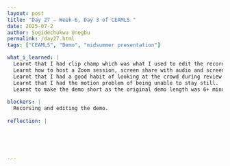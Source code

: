 ```yaml
---
layout: post
title: "Day 27 – Week-6, Day 3 of CEAMLS "
date: 2025-07-2
author: Sogidechukwu Unegbu
permalink: /day27.html
tags: ["CEAMLS", "Demo", "midsummer presentation"]

what_i_learned: |  
  Learnt that I had clip champ which was what I used to edit the recording of the demo that I made.
  Learnt how to host a Zoom session, screen share with audio and screen recording
  Learnt that I had a good habit of looking at the crowd during review with mentors and Highschool teacher.
  Learnt that I had the motion problem of being unable to stay still.
  Learnt to make the demo short as the original demo length was 6+ minutes and when I did make it shorter (approximately 4 mins. I should be prepared to cut it short during the presentation if the need calls for it.
  
blockers: |
  Recorsing and editing the demo.
  
reflection: |
  
  

  
   
---
```

